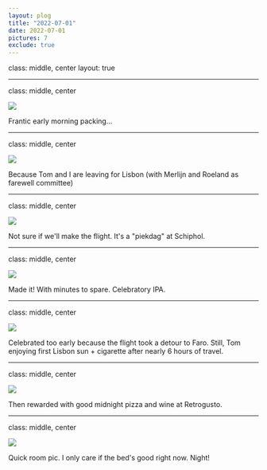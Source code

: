 ```yaml
---
layout: plog
title: "2022-07-01"
date: 2022-07-01
pictures: 7
exclude: true
---
```


class: middle, center
layout: true

---

class: middle, center

<img class="plog-picture" src="{{ site.baseurl }}/img/plog/2022-07-01/01.jpg" />

Frantic early morning packing...

---

class: middle, center

<img class="plog-picture" src="{{ site.baseurl }}/img/plog/2022-07-01/02.jpg" />

Because Tom and I are leaving for Lisbon (with Merlijn and Roeland as farewell committee)

---

class: middle, center

<img class="plog-picture" src="{{ site.baseurl }}/img/plog/2022-07-01/03.jpg" />

Not sure if we'll make the flight. It's a "piekdag" at Schiphol.

---

class: middle, center

<img class="plog-picture" src="{{ site.baseurl }}/img/plog/2022-07-01/04.jpg" />

Made it! With minutes to spare. Celebratory IPA.

---

class: middle, center

<img class="plog-picture" src="{{ site.baseurl }}/img/plog/2022-07-01/05.jpg" />

Celebrated too early because the flight took a detour to Faro. Still, Tom enjoying first Lisbon sun + cigarette after nearly 6 hours of travel.

---

class: middle, center

<img class="plog-picture" src="{{ site.baseurl }}/img/plog/2022-07-01/06.jpg" />

Then rewarded with good midnight pizza and wine at Retrogusto.

---

class: middle, center

<img class="plog-picture" src="{{ site.baseurl }}/img/plog/2022-07-01/07.jpg" />

Quick room pic. I only care if the bed's good right now. Night!

